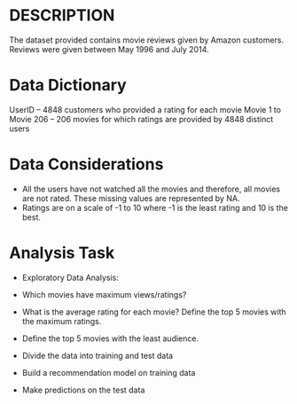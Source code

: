 # DESCRIPTION

The dataset provided contains movie reviews given by Amazon customers. Reviews were given between May 1996 and July 2014.

# Data Dictionary
UserID – 4848 customers who provided a rating for each movie
Movie 1 to Movie 206 – 206 movies for which ratings are provided by 4848 distinct users

# Data Considerations
- All the users have not watched all the movies and therefore, all movies are not rated. These missing values are represented by NA.
- Ratings are on a scale of -1 to 10 where -1 is the least rating and 10 is the best.

# Analysis Task
- Exploratory Data Analysis:

- Which movies have maximum views/ratings?
- What is the average rating for each movie? Define the top 5 movies with the maximum ratings.
- Define the top 5 movies with the least audience.
- Divide the data into training and test data
- Build a recommendation model on training data
- Make predictions on the test data

